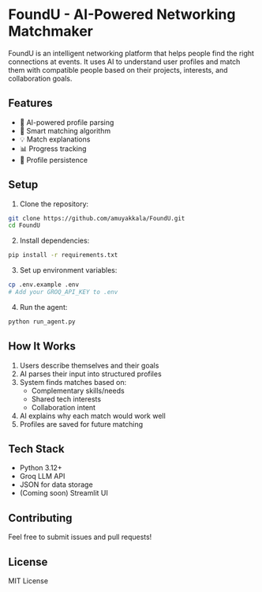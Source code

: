 # FoundU - AI-Powered Networking Matchmaker

FoundU is an intelligent networking platform that helps people find the right connections at events. It uses AI to understand user profiles and match them with compatible people based on their projects, interests, and collaboration goals.

## Features

- 🤖 AI-powered profile parsing
- 🎯 Smart matching algorithm
- 💡 Match explanations
- 📊 Progress tracking
- 💾 Profile persistence

## Setup

1. Clone the repository:
```bash
git clone https://github.com/amuyakkala/FoundU.git
cd FoundU
```

2. Install dependencies:
```bash
pip install -r requirements.txt
```

3. Set up environment variables:
```bash
cp .env.example .env
# Add your GROQ_API_KEY to .env
```

4. Run the agent:
```bash
python run_agent.py
```

## How It Works

1. Users describe themselves and their goals
2. AI parses their input into structured profiles
3. System finds matches based on:
   - Complementary skills/needs
   - Shared tech interests
   - Collaboration intent
4. AI explains why each match would work well
5. Profiles are saved for future matching

## Tech Stack

- Python 3.12+
- Groq LLM API
- JSON for data storage
- (Coming soon) Streamlit UI

## Contributing

Feel free to submit issues and pull requests!

## License

MIT License 
